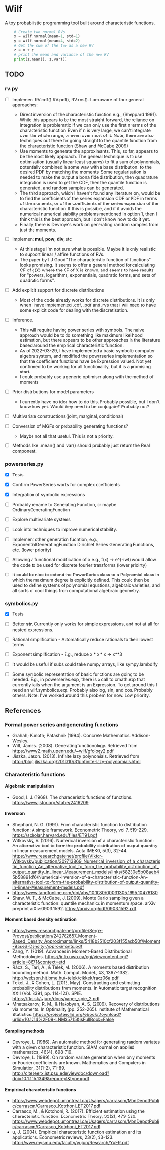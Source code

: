 # Wilf

A toy probabilistic programming tool built around characteristic functions.

```python
    # Create two normal RVs
    x = wilf.normal(mean=1, std=1)
    y = wilf.normal(mean=4, std=2)
    # Get the sum of the two as a new RV
    z = x + y
    # print the mean and variance of the new RV
    print(z.mean(), z.var())
```

## TODO

### rv.py
* [ ] Implement RV.cdf() RV.pdf(), RV.rvs(). I am aware of four general approaches:
    - Direct inversion of the characteristic function e.g., (Sheppard 1991).  While this appears to be the most straight forward, the reliance on integration is problematic if we can only use the first n terms of the characteristic function.  Even if n is very large, we can't integrate over the whole range, or even over most of it. Note, there are also techniques out there for going straight to the quantile function from the characteristic function (Shaw and McCabe 2009) 
    - Use moments to generate the approximants. This, so far, appears to be the most likely approach. The general technique is to use optimisation (usually linear least squares) to fit a sum of polynomials, potentially combined in some way with a base distribution, to the desired PDF by matching the moments. Some regularisation is needed to make the output a bona fide distribution, then quadrature integration is used to get the CDF, then the quantile function is generated, and random samples can be generated.
    - The third approach, which I haven't found any literature on, would be to find the coefficients of the series expansion CDF or PDF in terms of the moments, or of the coefficients of the series expansion of the characteristic function. If this is possible, and if it avoids the numerical numerical stability problems mentioned in option 1, then I think this is the best approach, but I don't know how to do it yet.
    - Finally, there is Devroye's work on generating random samples from just the moments. 

* [ ] Implement __mul__, __pow__, __div__, etc
    - At this stage I'm not sure what is possible. Maybe it is only realistic to support linear / affine functions of RVs.
    - The paper by I.J Good "The characteristic function of functions" looks promising. It seems to offer a general method for calculating CF of g(X) where the CF of X is known, and seems to have results for "powers, logarithms, exponentials, quadratic forms, and sets of quadratic forms". 

* [ ] Add explicit support for discrete distributions
    - Most of the code already works for discrete distributions. It is only when I have implemented .cdf, .pdf and .rvs that I will need to have some explicit code for dealing with the discretisation.

* [ ] Inference.

    - This will require having power series with symbols. The naive approach would be to do something like maximum likelihood estimation, but there appears to be other approaches in the literature based around the empirical characteristic function.
    - As of 2022-03-29, I have implemented a basic symbolic computer algebra system, and modified the powerseries implementation so that the coefficient functions have be Expression valued. Not yet confirmed to be working for all functionality, but it is a promising start.
    - I could probably use a generic optimiser along with the method of moments


* [ ] Prior distributions for model parameters
    - I currently have no idea how to do this. Probably possible, but I don't know how yet. Would they need to be conjugate? Probably not?

* [ ] Multivariate constructions (joint, marginal, conditional)

* [ ] Conversion of MGFs or probability generating functions?
    - Maybe not all that useful. This is not a priority.

* [ ] Methods like .mean() and .var() should probably just return the Real component.


### powerseries.py
* [x] Tests
* [x] Confirm PowerSeries works for complex coefficients
* [x] Integration of symbolic expressions
* [ ] Probably rename to Generating Function, or maybe OrdinaryGeneratingFunction
* [ ] Explore multivariate systems
* [ ] Look into techniques to improve numerical stability.
* [ ] Implement other generation fucntion, e.g., ExponentialGeneratingFunction
      Dirichlet Series Generating Functions, etc. (lower priority)
* [ ] Allowing a functional modification of x e.g., f(x) -> e^(-iwt) would allow
      the code to be used for discrete fourier transforms (lower prioirty)
* [ ] It could be nice to extend the PowerSeries class to a Polynomial class
      in which the maximum degree is explicitly defined. This could then be used
      to define systems of polynomial equations, algebraic varieties, and all sorts of cool things from computational algebraic geometry.


### symbolics.py
* [x] Tests
* [ ] Better __str__. Currently only works for simple expressions, and not at all for nested expressions.
* [ ] Rational simplification - Automatically reduce rationals to their lowest terms
* [ ] Exponent simplification - E.g., reduce x * x * x -> x**3
* [ ] It would be useful if subs could take numpy arrays, like sympy.lambdify
* [ ] Some symbolic representation of basic functions are going to be needed. E.g., in powerseries.exp, there is a call to cmath.exp that currently fails when the argument is an Expression. To get around this I need an wilf.symbolics.exp. Probably also log, sin, and cos. Probably others.
        Note: I've worked around this problem for now. Low priority.


## References

### Formal power series and generating functions
* Grahah; Kunoth; Patashnik (1994). Concrete Mathematics. Addison-Wesley.
* Wilf, James. (2008). Generatingfunctionology. Retrieved from https://www2.math.upenn.edu/~wilf/gfology2.pdf
* Jiszka, Jason. (2013). Infinite lazy polynomials. Retrieved from http://blog.jliszka.org/2013/10/31/infinite-lazy-polynomials.html

### Characteristic functions

#### Algebraic manipulation
* Good, I. J. (1968). The characeristic functions of functions. https://www.jstor.org/stable/2416209

#### Inversion
* Shephard, N. G. (1991). From characteristic function to distribution function: A simple framework. Econometric Theory, vol 7. 519-229. https://scholar.harvard.edu/files/ET91.pdf
* Witkovský, V. (2016). Numerical inversion of a characteristic function: An alternative tool to form the probability distribution of output quantity in linear measurement models. Acta IMEKO, 5(3), 32-44. https://www.researchgate.net/profile/Viktor-Witkovsky/publication/309713869_Numerical_inversion_of_a_characteristic_function_An_alternative_tool_to_form_the_probability_distribution_of_output_quantity_in_linear_Measurement_models/links/58230e5b08aeb45b58891df6/Numerical-inversion-of-a-characteristic-function-An-alternative-tool-to-form-the-probability-distribution-of-output-quantity-in-linear-Measurement-models.pdf
* https://www.tandfonline.com/doi/abs/10.1080/00031305.1995.10476180
* Shaw, W. T., & McCabe, J. (2009). Monte Carlo sampling given a characteristic function: quantile mechanics in momentum space. arXiv preprint arXiv:0903.1592. https://arxiv.org/pdf/0903.1592.pdf


#### Moment based density estimation

* https://www.researchgate.net/profile/Serge-Provost/publication/242782657_Moment-Based_Density_Approximants/links/5418b2510cf203f155adb50f/Moment-Based-Density-Approximants.pdf
* Zang, Y. (2019). Advances in Moment-Based Distributional Methodologies. https://ir.lib.uwo.ca/cgi/viewcontent.cgi?article=8671&context=etd
* Rácz, S., Tari, Á., & Telek, M. (2006). A moments based distribution bounding method. Math. Comput. Model., 43, 1367-1382. http://webspn.hit.bme.hu/~telek/cikkek/racz06a.pdf
* Tekel, J., & Cohen, L. (2012, May). Constructing and estimating probability distributions from moments. In Automatic target recognition XXII (Vol. 8391, pp. 114-123). SPIE. https://fks.sk/~juro/docs/paper_spie_2.pdf
* Mnatsakanov, R. M., & Hakobyan, A. S. (2009). Recovery of distributions via moments. In Optimality (pp. 252-265). Institute of Mathematical Statistics. https://projecteuclid.org/ebook/Download?urlid=10.1214%2F09-LNMS5715&isFullBook=False

#### Sampling methods
* Devroye, L. (1986). An automatic method for generating random variates with a given characteristic function. SIAM journal on applied mathematics, 46(4), 698-719.
* Devroye, L. (1989). On random variate generation when only moments or Fourier coefficients are known. Mathematics and Computers in Simulation, 31(1-2), 71-89. http://citeseerx.ist.psu.edu/viewdoc/download?doi=10.1.1.15.1349&rep=rep1&type=pdf
#### Empirical characteristic functions
* https://www.webdepot.umontreal.ca/Usagers/carrascm/MonDepotPublic/carrascm/Carrasco_Kotchoni_ET2017.pdf
* Carrasco, M., & Kotchoni, R. (2017). Efficient estimation using the characteristic function. Econometric Theory, 33(2), 479-526. https://www.webdepot.umontreal.ca/Usagers/carrascm/MonDepotPublic/carrascm/Carrasco_Kotchoni_ET2017.pdf
* u, J. (2004). Empirical characteristic function estimation and its applications. Econometric reviews, 23(2), 93-123. http://www.mysmu.edu/faculty/yujun/Research/YuER.pdf

